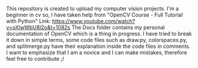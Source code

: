 This repository is created to upload my computer vision projects. I'm a beginner in cv so, I have taken help from "OpenCV Course - Full Tutorial with Python"
Link: https://www.youtube.com/watch?v=oXlwWbU8l2o&t=1082s
The Docs folder contains my personal documentation of OpenCV which is a thing in progress. I have tried to break it down in simple terms, some code files such as draw.py, colorspaces.py, and splitmerge.py have their explanation inside the code files in comments.
I want to emphasize that I am a novice and I can make mistakes, therefore feel free to contribute ;/
